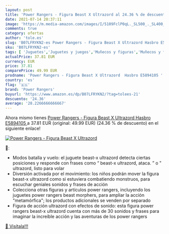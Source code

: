 ```yaml
---
layout: post
title: 'Power Rangers - Figura Beast X Ultrazord al 24.36 % de descuento'
date: 2021-07-14 20:37:11
image: 'https://m.media-amazon.com/images/I/5109FclP0qL._SL500_._SL400_.jpg'
comments: true
category: ofertas
author: 'tole.es'
slug: 'B07LFRYKN2-es Power Rangers - Figura Beast X Ultrazord Hasbro E5894105'
sku: 'B07LFRYKN2-es'
tags: [ 'Juguetes','Juguetes y juegos','Muñecos y figuras','Muñecos y figuras de acción','hasbro','power rangers', ]
actualPrice: 37.81 EUR
currency: EUR
price: 37.81
comparePrice: 49.99 EUR
prodname: 'Power Rangers - Figura Beast X Ultrazord  Hasbro E5894105 '
country: 'es'
flag: '🇪🇸'
brand: 'Power Rangers'
buyurl: 'https://www.amazon.es/dp/B07LFRYKN2/?tag=tolees-21'
descuento: '24.36'
average: '28.2266666666667'
---
```


Ahora mismo tienes [Power Rangers - Figura Beast X Ultrazord  Hasbro E5894105 ](https://www.amazon.es/dp/B07LFRYKN2/?tag=tolees-21) a 37.81 EUR (original: 49.99 EUR) (24.36 %  de descuento) en el siguiente enlace!

[![Power Rangers - Figura Beast X Ultrazord](https://m.media-amazon.com/images/I/5109FclP0qL._SL500_._SL400_.jpg)](https://www.amazon.es/dp/B07LFRYKN2/?tag=tolees-21)

🔎:

- Modos batalla y vuelo: el juguete beast-x ultrazord detecta ciertas posiciones y responde con frases como “ beast-x ultrazord, ataca. ” o " ultrazord, listo para volar
- Diversión activada por el movimiento: los niños podrán mover la figura beast-x ultrazord como si estuviera combatiendo monstruos, para escuchar geniales sonidos y frases de acción
- Colecciona otras figuras y artículos power rangers, incluyendo los juguetes power rangers beast morphers, para ampliar la acción "metamórfica"; los productos adicionales se venden por separado
- Figura de acción ultrazord con efectos de sonido: esta figura power rangers beast-x ultrazord cuenta con más de 30 sonidos y frases para imaginar la increíble acción y las aventuras de los power rangers

[🛒 Visítala!!!](https://www.amazon.es/dp/B07LFRYKN2/?tag=tolees-21)
